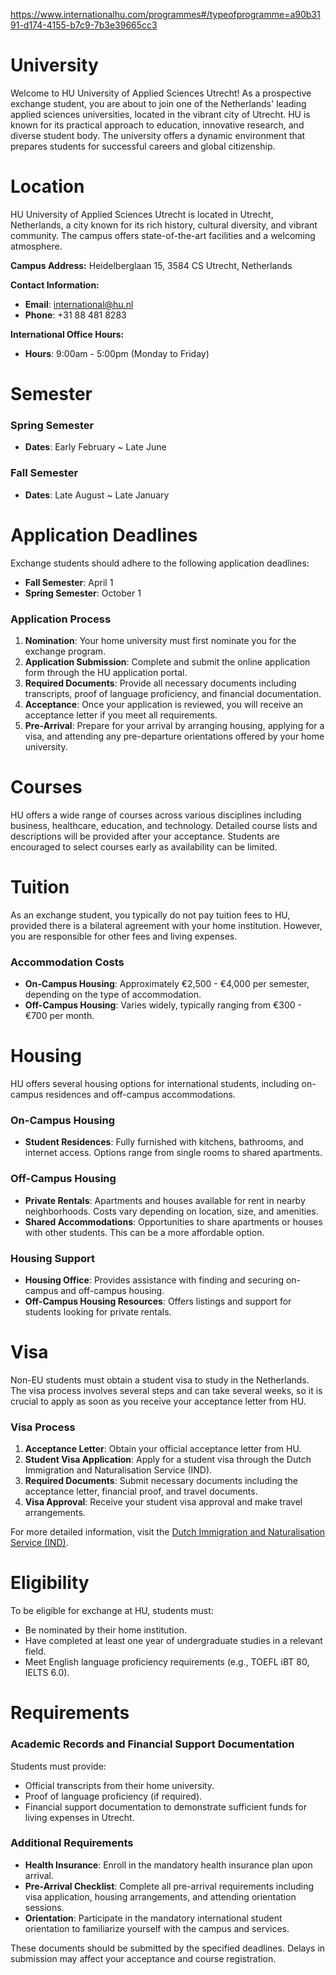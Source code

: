https://www.internationalhu.com/programmes#/typeofprogramme=a90b3191-d174-4155-b7c9-7b3e39665cc3

# University

Welcome to HU University of Applied Sciences Utrecht! As a prospective exchange student, you are about to join one of the Netherlands' leading applied sciences universities, located in the vibrant city of Utrecht. HU is known for its practical approach to education, innovative research, and diverse student body. The university offers a dynamic environment that prepares students for successful careers and global citizenship.



# Location

HU University of Applied Sciences Utrecht is located in Utrecht, Netherlands, a city known for its rich history, cultural diversity, and vibrant community. The campus offers state-of-the-art facilities and a welcoming atmosphere.

**Campus Address:**
Heidelberglaan 15, 3584 CS Utrecht, Netherlands

**Contact Information:**
- **Email**: international@hu.nl
- **Phone**: +31 88 481 8283

**International Office Hours:**
- **Hours**: 9:00am - 5:00pm (Monday to Friday)

# Semester

### Spring Semester

- **Dates**: Early February ~ Late June

### Fall Semester

- **Dates**: Late August ~ Late January

# Application Deadlines

Exchange students should adhere to the following application deadlines:

- **Fall Semester**: April 1
- **Spring Semester**: October 1

### Application Process

1. **Nomination**: Your home university must first nominate you for the exchange program.
2. **Application Submission**: Complete and submit the online application form through the HU application portal.
3. **Required Documents**: Provide all necessary documents including transcripts, proof of language proficiency, and financial documentation.
4. **Acceptance**: Once your application is reviewed, you will receive an acceptance letter if you meet all requirements.
5. **Pre-Arrival**: Prepare for your arrival by arranging housing, applying for a visa, and attending any pre-departure orientations offered by your home university.

# Courses

HU offers a wide range of courses across various disciplines including business, healthcare, education, and technology. Detailed course lists and descriptions will be provided after your acceptance. Students are encouraged to select courses early as availability can be limited.

# Tuition

As an exchange student, you typically do not pay tuition fees to HU, provided there is a bilateral agreement with your home institution. However, you are responsible for other fees and living expenses.

### Accommodation Costs

- **On-Campus Housing**: Approximately €2,500 - €4,000 per semester, depending on the type of accommodation.
- **Off-Campus Housing**: Varies widely, typically ranging from €300 - €700 per month.

# Housing

HU offers several housing options for international students, including on-campus residences and off-campus accommodations.

### On-Campus Housing

- **Student Residences**: Fully furnished with kitchens, bathrooms, and internet access. Options range from single rooms to shared apartments.

### Off-Campus Housing

- **Private Rentals**: Apartments and houses available for rent in nearby neighborhoods. Costs vary depending on location, size, and amenities.
- **Shared Accommodations**: Opportunities to share apartments or houses with other students. This can be a more affordable option.

### Housing Support

- **Housing Office**: Provides assistance with finding and securing on-campus and off-campus housing.
- **Off-Campus Housing Resources**: Offers listings and support for students looking for private rentals.

# Visa

Non-EU students must obtain a student visa to study in the Netherlands. The visa process involves several steps and can take several weeks, so it is crucial to apply as soon as you receive your acceptance letter from HU.

### Visa Process

1. **Acceptance Letter**: Obtain your official acceptance letter from HU.
2. **Student Visa Application**: Apply for a student visa through the Dutch Immigration and Naturalisation Service (IND).
3. **Required Documents**: Submit necessary documents including the acceptance letter, financial proof, and travel documents.
4. **Visa Approval**: Receive your student visa approval and make travel arrangements.

For more detailed information, visit the [Dutch Immigration and Naturalisation Service (IND)](https://ind.nl/en/education).

# Eligibility

To be eligible for exchange at HU, students must:

- Be nominated by their home institution.
- Have completed at least one year of undergraduate studies in a relevant field.
- Meet English language proficiency requirements (e.g., TOEFL iBT 80, IELTS 6.0).

# Requirements

### Academic Records and Financial Support Documentation

Students must provide:

- Official transcripts from their home university.
- Proof of language proficiency (if required).
- Financial support documentation to demonstrate sufficient funds for living expenses in Utrecht.

### Additional Requirements

- **Health Insurance**: Enroll in the mandatory health insurance plan upon arrival.
- **Pre-Arrival Checklist**: Complete all pre-arrival requirements including visa application, housing arrangements, and attending orientation sessions.
- **Orientation**: Participate in the mandatory international student orientation to familiarize yourself with the campus and services.

These documents should be submitted by the specified deadlines. Delays in submission may affect your acceptance and course registration.
